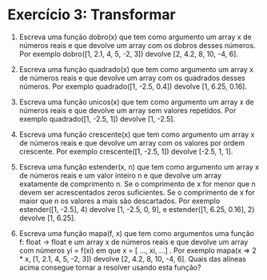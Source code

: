# Exercício 3: Transformar

1. Escreva uma função dobro(x) que tem como argumento um array x de números reais e que devolve um array com os dobros desses números. Por exemplo dobro([1, 2.1, 4, 5, -2, 3]) devolve [2, 4.2, 8, 10, -4, 6].

2. Escreva uma função quadrado(x) que tem como argumento um array x de números reais e que devolve um array com os quadrados desses números. Por exemplo quadrado([1, -2.5, 0.4]) devolve [1, 6.25, 0.16].

3. Escreva uma função unicos(x) que tem como argumento um array x de números reais e que devolve um array sem valores repetidos. Por exemplo quadrado([1, -2.5, 1]) devolve [1, -2.5].

4. Escreva uma função crescente(x) que tem como argumento um array x de números reais e que devolve um array com os valores por ordem crescente. Por exemplo crescente([1, -2.5, 1]) devolve [-2.5, 1, 1].

5. Escreva uma função estender(x, n) que tem como argumento um array x de números reais e um valor inteiro n e que devolve um array exatamente de comprimento n. Se o comprimento de x for menor que n devem ser acrescentados zeros suficientes. Se o comprimento de x for maior que n os valores a mais são descartados. Por exemplo estender([1, -2.5], 4) devolve [1, -2.5, 0, 9], e estender([1, 6.25, 0.16], 2) devolve [1, 6.25].

6. Escreva uma função mapa(f, x) que tem como argumentos uma função f: float -> float e um array x de números reais e que devolve um array com números yi = f(xi) em que x = [ ..., xi, ...] . Por exemplo mapa(x => 2 * x, [1, 2.1, 4, 5, -2, 3]) devolve [2, 4.2, 8, 10, -4, 6]. Quais das alíneas acima consegue tornar a resolver usando esta função?
